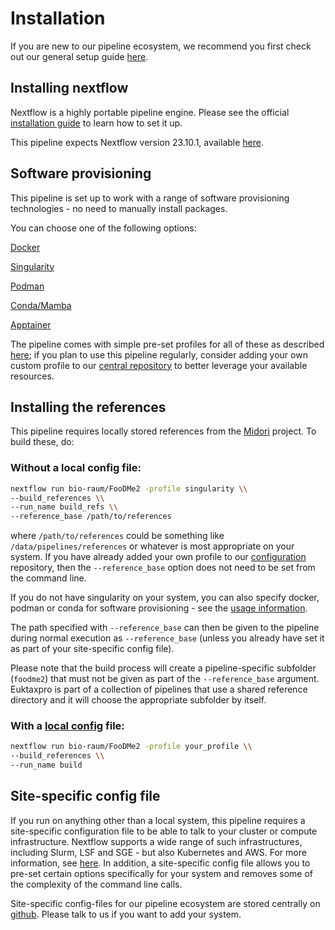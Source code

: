 # Installation

If you are new to our pipeline ecosystem, we recommend you first check out our general setup guide [here](https://github.com/marchoeppner/nf-configs/blob/main/doc/installation.md).

## Installing nextflow

Nextflow is a highly portable pipeline engine. Please see the official [installation guide](https://www.nextflow.io/docs/latest/getstarted.html#installation) to learn how to set it up.

This pipeline expects Nextflow version 23.10.1, available [here](https://github.com/nextflow-io/nextflow/releases/tag/v23.10.1).

## Software provisioning

This pipeline is set up to work with a range of software provisioning technologies - no need to manually install packages.

You can choose one of the following options:

[Docker](https://docs.docker.com/engine/install/)

[Singularity](https://docs.sylabs.io/guides/3.11/admin-guide/)

[Podman](https://podman.io/docs/installation)

[Conda/Mamba](https://github.com/conda-forge/miniforge)

[Apptainer](https://apptainer.org/)

The pipeline comes with simple pre-set profiles for all of these as described [here](usage.md); if you plan to use this pipeline regularly, consider adding your own custom profile to our [central repository](https://github.com/marchoeppner/configs) to better leverage your available resources.

## Installing the references

This pipeline requires locally stored references from the [Midori](https://www.reference-midori.info/) project. To build these, do:

### Without a local config file:

```bash
nextflow run bio-raum/FooDMe2 -profile singularity \\
--build_references \\
--run_name build_refs \\
--reference_base /path/to/references
```

where `/path/to/references` could be something like `/data/pipelines/references` or whatever is most appropriate on your system. If you have already added your own profile to our [configuration](https://github.com/marchoeppner/nf-configs) repository, then the `--reference_base` option does not need to be set from the command line.

If you do not have singularity on your system, you can also specify docker, podman or conda for software provisioning - see the [usage information](usage.md).

The path specified with `--reference_base` can then be given to the pipeline during normal execution as `--reference_base` (unless you already have set it as part of your site-specific config file).

Please note that the build process will create a pipeline-specific subfolder (`foodme2`) that must not be given as part of the `--reference_base` argument. Euktaxpro is part of a collection of pipelines that use a shared reference directory and it will choose the appropriate subfolder by itself.

### With a [local config](#site-specific-config-file) file:

```bash
nextflow run bio-raum/FooDMe2 -profile your_profile \\
--build_references \\
--run_name build
```

## Site-specific config file

If you run on anything other than a local system, this pipeline requires a site-specific configuration file to be able to talk to your cluster or compute infrastructure. Nextflow supports a wide range of such infrastructures, including Slurm, LSF and SGE - but also Kubernetes and AWS. For more information, see [here](https://www.nextflow.io/docs/latest/executor.html). In addition, a site-specific config file allows you to pre-set certain options specifically for your system and removes some of the complexity of the command line calls. 

Site-specific config-files for our pipeline ecosystem are stored centrally on [github](https://github.com/marchoeppner/nf-configs). Please talk to us if you want to add your system.